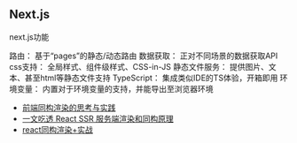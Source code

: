 
## Next.js

next.js功能

路由： 基于“pages”的静态/动态路由
数据获取： 正对不同场景的数据获取API
css支持： 全局样式、组件级样式、CSS-in-JS
静态文件服务： 提供图片、文本、甚至html等静态文件支持
TypeScript： 集成类似IDE的TS体验，开箱即用
环境变量： 内置对于环境变量的支持，并能导出至浏览器环境


* [前端同构渲染的思考与实践](https://juejin.cn/post/6844903792836608008)
* [一文吃透 React SSR 服务端渲染和同构原理](https://juejin.cn/post/6844903943902855176)
* [react同构渲染+实战](https://juejin.cn/post/6993687849858138120)